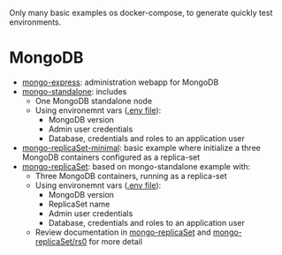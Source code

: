 Only many basic examples os docker-compose, to generate quickly 
test environments. 

# MongoDB

- [mongo-express](./mongo-express): administration webapp for MongoDB
- [mongo-standalone](./mongo-standalone): includes
    - One MongoDB standalone node
    - Using environemnt vars ([.env file](./mongo-standalone/.env)):
        - MongoDB version
        - Admin user credentials
        - Database, credentials and roles to an application user
- [mongo-replicaSet-minimal](./mongo-replicaset-minimal): basic example
  where initialize a three MongoDB containers configured as a replica-set
- [mongo-replicaSet](./mongo-replicaset): based on mongo-standalone example
  with:
    - Three MongoDB containers, running as a replica-set
    - Using environemnt vars ([.env file](./mongo-replicaset/.env)):
        - MongoDB version
        - ReplicaSet name
        - Admin user credentials
        - Database, credentials and roles to an application user
    - Review documentation in [mongo-replicaSet](./mongo-replicaset)
      and [mongo-replicaSet/rs0](./mongo-replicaset/rs0) for more detail

